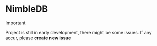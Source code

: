 # NimbleDB

> [!IMPORTANT]
> Project is still in early development, there might be some issues. If any accur, please **create new issue**

